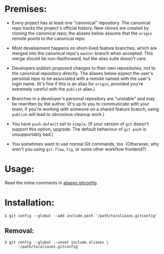 # Premises:

* Every project has at least one "canonical" repository. The canonical repo
  tracks the project's official history. New clones are created by cloning
  the canonical repo; the aliases below assume that the `origin` remote
  points to the canonical repo.

* Most development happens on short-lived feature branches, which are merged
  into the canonical repo's `master` branch when accepted. This merge should
  be non-fastforward, but the alias suite doesn't care.

* Developers publish _proposed_ changes to their own repositories, not to
  the canonical repository directly. The aliases below expect the user's
  personal repo to be associated with a remote named with the user's login
  name. (It's fine if this is an alias for `origin`, provided you're
  extremely careful with the `publish` alias.)

* Branches in a developer's personal repository are "unstable" and may be
  rewritten by the author. (It's up to you to communicate with your team;
  if you're working with someone on a shared feature branch, using
  `publish` will lead to obnoxious cleanup work.)

* You have `push.default` set to `simple`. (If your version of `git` doesn't
  support this option, upgrade. The default behaviour of `git push` is
  unsupportably bad.)

* You sometimes want to use normal Git commands, too. (Otherwise, why aren't
  you using `git-flow`, `tig`, or some other workflow frontend?)

# Usage:

Read the inline comments in [aliases.gitconfig](aliases.gitconfig).

# Installation:

    $ git config --global --add include.path '/path/to/aliases.gitconfig'

##  Removal:

    $ git config --global --unset include.aliases \
          '/path/to/aliases.gitconfig'
